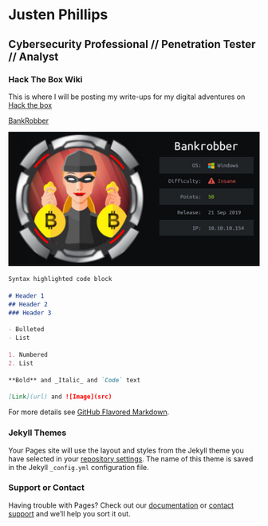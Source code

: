 # Justen Phillips
## Cybersecurity Professional // Penetration Tester // Analyst
### Hack The Box Wiki
This is where I will be posting my write-ups for my digital adventures on [Hack the box](https://hackthebox.eu)

[BankRobber](https://justenphillips.github.io/bankrobber.md)

![](0_LJx7T2nwjYpeVHXe.jpeg)

```markdown
Syntax highlighted code block

# Header 1
## Header 2
### Header 3

- Bulleted
- List

1. Numbered
2. List

**Bold** and _Italic_ and `Code` text

[Link](url) and ![Image](src)
```

For more details see [GitHub Flavored Markdown](https://guides.github.com/features/mastering-markdown/).

### Jekyll Themes

Your Pages site will use the layout and styles from the Jekyll theme you have selected in your [repository settings](https://github.com/JustenPhillips/justenphillips.github.io/settings). The name of this theme is saved in the Jekyll `_config.yml` configuration file.

### Support or Contact

Having trouble with Pages? Check out our [documentation](https://help.github.com/categories/github-pages-basics/) or [contact support](https://github.com/contact) and we’ll help you sort it out.
